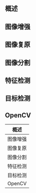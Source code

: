 ## 概述
## 图像增强
## 图像复原
## 图像分割
## 特征检测
## 目标检测
## OpenCV

|   概述   |
| :------: |
| 图像增强 |
| 图像复原 |
| 图像分割 |
| 特征检测 |
| 目标检测 |
|  OpenCV  |
